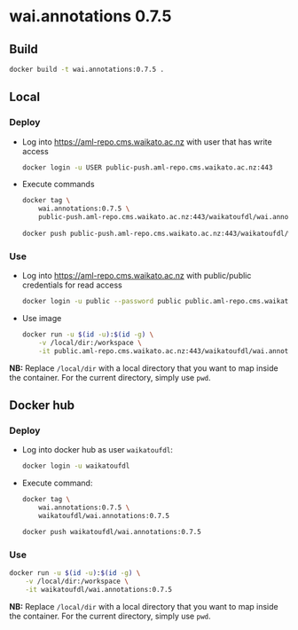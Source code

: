 # wai.annotations 0.7.5

## Build

```bash
docker build -t wai.annotations:0.7.5 .
```

## Local

### Deploy

* Log into https://aml-repo.cms.waikato.ac.nz with user that has write access

  ```bash
  docker login -u USER public-push.aml-repo.cms.waikato.ac.nz:443
  ```

* Execute commands

  ```bash
  docker tag \
      wai.annotations:0.7.5 \
      public-push.aml-repo.cms.waikato.ac.nz:443/waikatoufdl/wai.annotations:0.7.5
      
  docker push public-push.aml-repo.cms.waikato.ac.nz:443/waikatoufdl/wai.annotations:0.7.5
  ```

### Use

* Log into https://aml-repo.cms.waikato.ac.nz with public/public credentials for read access

  ```bash
  docker login -u public --password public public.aml-repo.cms.waikato.ac.nz:443
  ```

* Use image

  ```bash
  docker run -u $(id -u):$(id -g) \
      -v /local/dir:/workspace \
      -it public.aml-repo.cms.waikato.ac.nz:443/waikatoufdl/wai.annotations:0.7.5
  ```

**NB:** Replace `/local/dir` with a local directory that you want to map inside the container. 
For the current directory, simply use `pwd`.


## Docker hub

### Deploy

* Log into docker hub as user `waikatoufdl`:

  ```bash
  docker login -u waikatoufdl
  ```

* Execute command:

  ```bash
  docker tag \
      wai.annotations:0.7.5 \
      waikatoufdl/wai.annotations:0.7.5
  
  docker push waikatoufdl/wai.annotations:0.7.5
  ```

### Use

```bash
docker run -u $(id -u):$(id -g) \
    -v /local/dir:/workspace \
    -it waikatoufdl/wai.annotations:0.7.5
```

**NB:** Replace `/local/dir` with a local directory that you want to map inside the container. 
For the current directory, simply use `pwd`.
